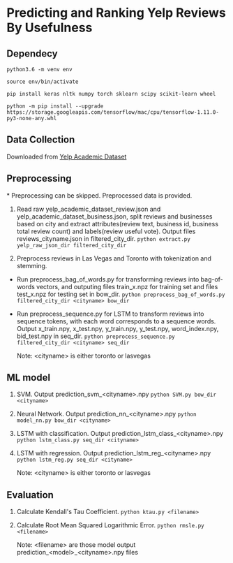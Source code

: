 # Predicting and Ranking Yelp Reviews By Usefulness

## Dependecy
`python3.6 -m venv env`

`source env/bin/activate`

`pip install keras nltk numpy torch sklearn scipy scikit-learn wheel` 

`python -m pip install --upgrade https://storage.googleapis.com/tensorflow/mac/cpu/tensorflow-1.11.0-py3-none-any.whl`

## Data Collection
Downloaded from [Yelp Academic Dataset](https://www.yelp.com/dataset) 

## Preprocessing
\* Preprocessing can be skipped. Preprocessed data is provided.
1. 	Read raw yelp_academic_dataset_review.json and yelp_academic_dataset_business.json, split reviews and businesses based on city and extract attributes(review text, business id, business total review count) and labels(review useful vote). Output files reviews_cityname.json in filtered_city_dir. 
	`python extract.py yelp_raw_json_dir filtered_city_dir`

2. 	Preprocess reviews in Las Vegas and Toronto with tokenization and stemming. 
 - Run preprocess_bag_of_words.py for transforming reviews into bag-of-words vectors, and outputing files train_x.npz for training set and files test_x.npz for testing set in bow_dir. 
 	`python preprocess_bag_of_words.py filtered_city_dir <cityname> bow_dir`

 - Run preprocess_sequence.py for LSTM to transform reviews into sequence tokens, with each word corresponds to a sequence words. Output x_train.npy, x_test.npy, y_train.npy, y_test.npy, word_index.npy, bid_test.npy in seq_dir. 
	`python preprocess_sequence.py filtered_city_dir <cityname> seq_dir`
	
	Note: \<cityname\> is either toronto or lasvegas

## ML model
1.	SVM. Output prediction_svm_\<cityname\>.npy
 	`python SVM.py bow_dir <cityname>`

2.	Neural Network. Output prediction_nn_\<cityname\>.npy
 	`python model_nn.py bow_dir <cityname>`

3.	LSTM with classification. Output prediction_lstm_class_\<cityname\>.npy
 	`python lstm_class.py seq_dir <cityname>`

4.	LSTM with regression. Output prediction_lstm_reg_\<cityname\>.npy
 	`python lstm_reg.py seq_dir <cityname>`
	
	Note: \<cityname\> is either toronto or lasvegas
	
## Evaluation
1. 	Calculate Kendall's Tau Coefficient. 
	`python ktau.py <filename>`

2.	Calculate Root Mean Squared Logarithmic Error. 
	`python rmsle.py <filename>`
	
	Note: \<filename\> are those model output prediction_\<model\>_\<cityname\>.npy files
